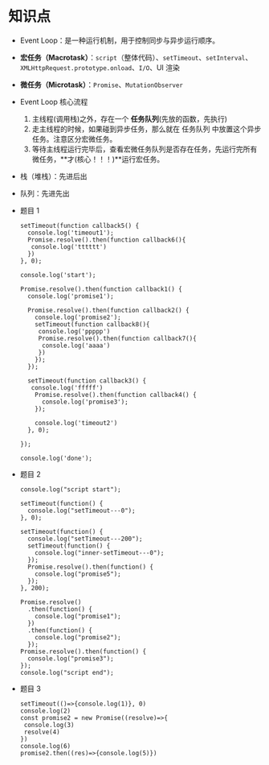 # 知识点

- Event Loop：是一种运行机制，用于控制同步与异步运行顺序。
- **宏任务（Macrotask）**：`script`（整体代码）、`setTimeout`、`setInterval`、`XMLHttpRequest.prototype.onload`、`I/O`、UI 渲染
- **微任务（Microtask）**：`Promise`、`MutationObserver`

- Event Loop 核心流程
  1. 主线程(调用栈)之外，存在一个 **任务队列**(先放的函数，先执行)
  2. 走主线程的时候，如果碰到异步任务，那么就在 任务队列 中放置这个异步任务。注意区分宏微任务。
  3. 等待主线程运行完毕后，查看宏微任务队列是否存在任务，先运行完所有微任务，**才(核心！！！)**运行宏任务。

- 栈（堆栈）：先进后出
  
- 队列：先进先出
  
- 题目 1

  ```
  setTimeout(function callback5() {
    console.log('timeout1');
    Promise.resolve().then(function callback6(){
     console.log('tttttt')
    })
  }, 0);
  
  console.log('start');
  
  Promise.resolve().then(function callback1() {
    console.log('promise1');
    
    Promise.resolve().then(function callback2() {
      console.log('promise2');
      setTimeout(function callback8(){
       console.log('ppppp')
       Promise.resolve().then(function callback7(){
        console.log('aaaa')
       })
      });
    });
    
    setTimeout(function callback3() {
     console.log('fffff')
      Promise.resolve().then(function callback4() {
        console.log('promise3');
      });
      
      console.log('timeout2')
    }, 0);
    
  });
  
  console.log('done');
  ```

- 题目 2

  ```
  console.log("script start");
  
  setTimeout(function() {
    console.log("setTimeout---0");
  }, 0);
  
  setTimeout(function() {
    console.log("setTimeout---200");
    setTimeout(function() {
      console.log("inner-setTimeout---0");
    });
    Promise.resolve().then(function() {
      console.log("promise5");
    });
  }, 200);
  
  Promise.resolve()
    .then(function() {
      console.log("promise1");
    })
    .then(function() {
      console.log("promise2");
    });
  Promise.resolve().then(function() {
    console.log("promise3");
  });
  console.log("script end");
  ```

- 题目 3

  ```
  setTimeout(()=>{console.log(1)}, 0)
  console.log(2)
  const promise2 = new Promise((resolve)=>{
   console.log(3)
   resolve(4)
  })
  console.log(6)
  promise2.then((res)=>{console.log(5)})
  ```

